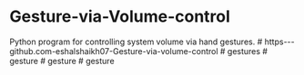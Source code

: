 # Gesture-via-Volume-control
Python program for controlling system volume via hand gestures.
#   h t t p s - - - g i t h u b . c o m - e s h a l s h a i k h 0 7 - G e s t u r e - v i a - v o l u m e - c o n t r o l  
 #   g e s t u r e s  
 #   g e s t u r e  
 #   g e s t u r e  
 #   g e s t u r e  
 